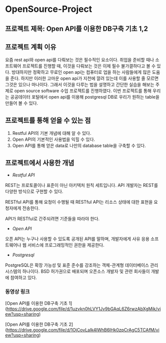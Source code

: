 # OpenSource-Project

## 프로젝트 제목: Open API를 이용한 DB구축 기초 1,2

## 프로젝트 계획 이유
요즘 rest api와 open api를 다뤄보는 것은 필수적인 요소이다. 취업을 준비할 때나 소프트웨어 프로젝트를 진행할 때, 이것을 다뤄보는 것은 이제 필수 불가결하다고 볼 수 있다. 방대하지만 정확하고 무료인 open api는 컴퓨터로 업을 하는 사람들에게 많은 도움을 준다. 하지만 이러한 고마운 open api가 지천에 깔려 있는데 이를 사용할 줄 모르면 그것은 있으나 마나이다. 그래서 이것을 다루는 법을 설명하고 간단한 실습을 해보는 주제로 open source software 수업 프로젝트를 진행하였다. 이번 프로젝트를 통해 우리는 공공데이터 포털에서 open api를 이용해 postgresql DB로 우리가 원하는 table을 만들어 볼 수 있다.

## 프로젝트를 통해 얻을 수 있는 점 
 1. Restful API의 기본 개념에 대해 알 수 있다.
 2. Open API의 기본적인 사용법을 익힐 수 있다. 
 3. Open API를 통해 얻은 data로 나만의 database table을 구축할 수 있다. 

## 프로젝트에서 사용한 개념 
  * *Restful API*
  
  
  REST는 프로토콜이나 표준이 아닌 아키텍처 원칙 세트입니다. API 개발자는 REST를 다양한 방식으로 구현할 수 있다.
  
  
  RESTful API를 통해 요청이 수행될 때 RESTful API는 리소스 상태에 대한 표현을 요청자에게 전송한다.
  
  
  API가 RESTful로 간주되려면 기준들을 따라야 한다.
  
  
  * *Open API*
  
  오픈 API는 누구나 사용할 수 있도록 공개된 API를 말하며, 개발자에게 사유 응용 소프트웨어나 웹 서비스에 프로그래밍적인 권한을 제공한다.
  
  
  * *Postgresql*
  
  PostgreSQL은 확장 가능성 및 표준 준수를 강조하는 객체-관계형 데이터베이스 관리 시스템의 하나이다. BSD 허가권으로 배포되며 오픈소스 개발자 및 관련 회사들이 개발에 참여하고 있다.

### 동영상 링크
[Open API를 이용한 DB구축 기초 1] (https://drive.google.com/file/d/1uzvkn0hLVY1Jv9bGAqL6Z6rwzAbXgMik/view?usp=sharing)


[Open API를 이용한 DB구축 기초 2] (https://drive.google.com/file/d/1OjCovLaIk4lWhB6lHk0zpCrAgC5TCAfM/view?usp=sharing)
